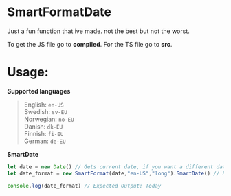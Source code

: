 # SmartFormatDate

Just a fun function that ive made.
not the best but not the worst.

To get the JS file go to **compiled**.
For the TS file go to **src**.

# Usage:

**Supported languages**

> English: ```en-US```\
> Swedish: ```sv-EU```\
> Norwegian: ```no-EU```\
> Danish: ```dk-EU```\
> Finnish: ```fi-EU```\
> German: ```de-EU```

**SmartDate**

```javascript
let date = new Date() // Gets current date, if you want a different date then put an string. Example: Date("2023-1-1")
let date_format = new SmartFormat(date,"en-US","long").SmartDate() // Returns a string

console.log(date_format) // Expected Output: Today
```
